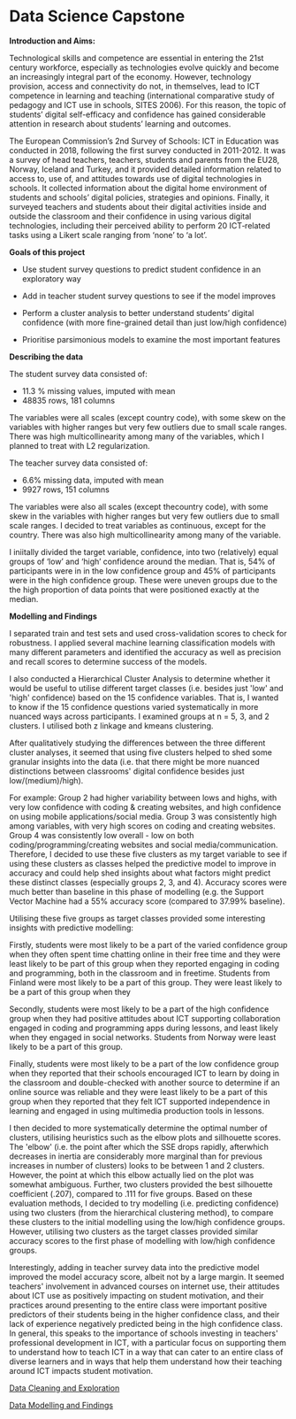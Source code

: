 # Data Science Capstone

<b>Introduction and Aims:</b>

Technological skills and competence are essential in entering the 21st century workforce, especially as technologies evolve quickly and become an increasingly integral part of the economy. However, technology provision, access and connectivity do not, in themselves, lead to ICT competence in learning and teaching (international comparative study of pedagogy and ICT use in schools, SITES 2006).  For this reason, the topic of students’ digital self-efficacy and confidence has gained considerable attention in research about students’ learning and  outcomes.

The European Commission’s 2nd Survey of Schools: ICT in Education was conducted in 2018, following the first survey conducted in 2011-2012. It was a survey of head teachers, teachers, students and parents from the EU28, Norway, Iceland and Turkey, and it provided detailed information related to access to, use of, and attitudes towards use of digital technologies in schools.  It collected information about the digital home environment of students and schools’ digital policies, strategies and opinions. Finally, it surveyed teachers and students about their digital activities inside and outside the classroom and their confidence in using various digital technologies, including their perceived ability to perform 20 ICT‐related tasks using a Likert scale ranging from ‘none’ to ‘a lot’.


<b>Goals of this project</b>

- Use student survey questions to predict student confidence in an exploratory way

- Add in teacher student survey questions to see if the model improves

- Perform a cluster analysis to better understand students’ digital confidence (with more fine-grained detail than just low/high confidence)

- Prioritise parsimonious models to examine the most important features


<b>Describing the data</b>

The student survey data consisted of:

- 11.3 % missing values, imputed with mean
- 48835 rows, 181 columns

The variables were all scales (except country code), with some skew on the variables with higher ranges but very few outliers due to small scale ranges. There was high multicollinearity among many of the variables, which I planned to treat with L2 regularization.

The teacher survey data consisted of:
- 6.6% missing data, imputed with mean
- 9927 rows, 151 columns

The variables were also all scales (except thecountry code), with some skew in the variables with higher ranges but very few outliers due to small scale ranges. I decided to treat variables as continuous, except for the country. There was also high multicollinearity among many of the variable.

I iniitally divided the target variable, confidence, into two (relatively) equal groups of ‘low’ and ‘high’ confidence around the median. That is, 54% of participants were in in the low confidence group and 45% of participants were in the high confidence group. These were uneven groups due to the the high proportion of data points that were positioned exactly at the median.

<b> Modelling and Findings </b>

I separated train and test sets and used  cross-validation scores to check for robustness. I applied several machine learning classification models with many different parameters and identified the accuracy as well as precision and recall scores to determine success of the models. 

I also conducted a Hierarchical Cluster Analysis to determine whether it would be useful to utilise different target classes (i.e. besides just 'low' and 'high' confidence) based on the 15 confidence variables. That is, I wanted to know if the 15 confidence questions varied systematically in more nuanced ways across participants. I examined groups at n = 5, 3, and 2 clusters. I utilised both z linkage and kmeans clustering. 

After qualitatively studying the differences between the three different cluster analyses, it seemed that using five clusters helped to shed some granular insights into the data (i.e. that there might be more nuanced distinctions between classrooms' digital confidence besides just low/(medium)/high). 

For example: Group 2 had higher variability between lows and highs, with very low confidence with coding & creating websites, and high confidence on using mobile applications/social media. Group 3 was consistently high among variables, with very high scores on coding and creating websites. Group 4 was consistently low overall - low on both coding/programming/creating websites and social media/communication. Therefore, I decided to use these five clusters as my target variable to see if using these clusters as classes helped the predictive model to improve in accuracy and could help shed insights about what factors might predict these distinct classes (especially groups 2, 3, and 4). Accuracy scores were much better than baseline in this phase of modelling (e.g. the Support Vector Machine had a 55% accuracy score (compared to 37.99% baseline). 

Utilising these five groups as target classes provided some interesting insights with predictive modelling:

Firstly, students were most likely to be a part of the varied confidence group when they often spent time chatting online in their free time and they were least likely to be part of this group when they reported engaging in coding and programming, both in the classroom and in freetime. Students from Finland were most likely to be a part of this group. They were least likely to be a part of this group when they 

Secondly, students were most likely to be a part of the high confidence group when they had positive attitudes about ICT supporting collaboration engaged in coding and programming apps during lessons, and least likely when they engaged in social networks. Students from Norway were least likely to be a part of this group.

Finally, students were most likely to be a part of the low confidence group when they reported that their schools encouraged ICT to learn by doing in the classroom and double-checked with another source to determine if an online source was reliable and they were least likely to be a part of this group when they reported that they felt ICT supported independence in learning and engaged in using multimedia production tools in lessons. 

I then decided to more systematically determine the optimal number of clusters, utilising heuristics such as the elbow plots and sillhouette scores. The 'elbow' (i.e. the point after which the SSE drops rapidly, afterwhich decreases in inertia are considerably more marginal than for previous increases in number of clusters) looks to be between 1 and 2 clusters. However, the point at which this elbow actually lied on the plot was somewhat ambiguous. Further, two clusters provided the best silhouette coefficient (.207), compared to .111 for five groups. Based on these evaluation methods, I decided to try modelling (i.e. predicting confidence)  using two clusters (from the hierarchical clustering method), to compare these clusters to the initial modelling using the low/high confidence groups. However, utilising two clusters as the target classes provided similar accuracy scores to the first phase of modelling with low/high confidence groups.

Interestingly, adding in teacher survey data into the predictive model improved the model accuracy score, albeit not by a large margin. It seemed teachers' involvement in advanced courses on internet use, their attitudes about ICT use as positively impacting on student motivation, and their practices around presenting to the entire class were important positive predictors of their students being in the higher confidence class, and their lack of experience negatively predicted being in the high confidence class. In general, this speaks to the importance of schools investing in teachers' professional development in ICT, with a particular focus on supporting them to understand how to teach ICT in a way that can cater to an entire class of diverse learners and in ways that help them understand how their teaching around ICT impacts student motivation. 

<a href="https://github.com/courtfroehlig/DSICapstone/blob/main/CF_Capstone_Data%20cleaning%20and%20exploration.ipynb">Data Cleaning and Exploration</a>

<a href="https://github.com/courtfroehlig/DSICapstone/blob/main/CF_Capstone_Modelling%20and%20Findings.ipynb">Data Modelling and Findings</a>










